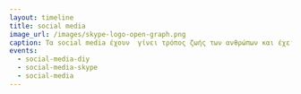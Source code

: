 ```yaml
---
layout: timeline 
title: social media 
image_url: /images/skype-logo-open-graph.png
caption: Tα social media έχουν  γίνει τρόπος ζωής των ανθρώπων και έχει διυεκολύνει κατα πολύ την καθημερονότητα μας .
events:
  - social-media-diy
  - social-media-skype
  - social-media
---
```

